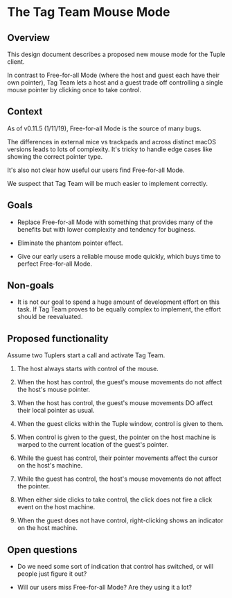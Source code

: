 # The Tag Team Mouse Mode

## Overview

This design document describes a proposed new mouse mode for the Tuple client.

In contrast to Free-for-all Mode (where the host and guest each have their own
pointer), Tag Team lets a host and a guest trade off controlling a single mouse
pointer by clicking once to take control.


## Context

As of v0.11.5 (1/11/19), Free-for-all Mode is the source of many bugs.

The differences in external mice vs trackpads and across distinct macOS
versions leads to lots of complexity. It's tricky to handle edge cases like
showing the correct pointer type.

It's also not clear how useful our users find Free-for-all Mode.

We suspect that Tag Team will be much easier to implement correctly.


## Goals

- Replace Free-for-all Mode with something that provides many of the benefits
  but with lower complexity and tendency for buginess.

- Eliminate the phantom pointer effect.

- Give our early users a reliable mouse mode quickly, which buys time to
  perfect Free-for-all Mode.


## Non-goals

- It is not our goal to spend a huge amount of development effort on this task.
  If Tag Team proves to be equally complex to implement, the effort should be
  reevaluated.


## Proposed functionality

Assume two Tuplers start a call and activate Tag Team.

1. The host always starts with control of the mouse.

2. When the host has control, the guest's mouse movements do not affect the
host's mouse pointer.

3. When the host has control, the guest's mouse movements DO affect their local
pointer as usual.

4. When the guest clicks within the Tuple window, control is given to them.

5. When control is given to the guest, the pointer on the host machine is
warped to the current location of the guest's pointer.

6. While the guest has control, their pointer movements affect the cursor on
the host's machine.

7. While the guest has control, the host's mouse movements do not affect the
pointer.

8. When either side clicks to take control, the click does not fire a click
event on the host machine.

9. When the guest does not have control, right-clicking shows an indicator on
   the host machine.


## Open questions

- Do we need some sort of indication that control has switched, or will people
  just figure it out?

- Will our users miss Free-for-all Mode? Are they using it a lot?
